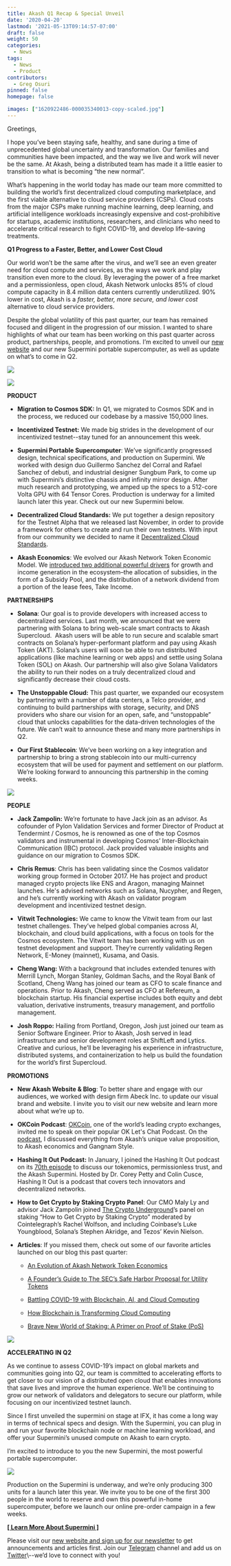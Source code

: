 ```yaml
---
title: Akash Q1 Recap & Special Unveil
date: '2020-04-20'
lastmod: '2021-05-13T09:14:57-07:00'
draft: false
weight: 50
categories:
  - News
tags:
  - News
  - Product
contributors:
  - Greg Osuri
pinned: false
homepage: false

images: ["1620922486-000035340013-copy-scaled.jpg"]
---
```

Greetings,

I hope you’ve been staying safe, healthy, and sane during a time of unprecedented global uncertainty and transformation. Our families and communities have been impacted, and the way we live and work will never be the same. At Akash, being a distributed team has made it a little easier to transition to what is becoming “the new normal”.  

What’s happening in the world today has made our team more committed to building the world’s first decentralized cloud computing marketplace, and the first viable alternative to cloud service providers (CSPs). Cloud costs from the major CSPs make running machine learning, deep learning, and artificial intelligence workloads increasingly expensive and cost-prohibitive for startups, academic institutions, researchers, and clinicians who need to accelerate critical research to fight COVID-19, and develop life-saving treatments.

**Q1 Progress to a Faster, Better, and Lower Cost Cloud**

Our world won’t be the same after the virus, and we’ll see an even greater need for cloud compute and services, as the ways we work and play transition even more to the cloud. By leveraging the power of a free market and a permissionless, open cloud, Akash Network unlocks 85% of cloud compute capacity in 8.4 million data centers currently underutilized. 90% lower in cost, Akash is a _faster, better, more secure, and lower cost_ alternative to cloud service providers.

Despite the global volatility of this past quarter, our team has remained focused and diligent in the progression of our mission. I wanted to share highlights of what our team has been working on this past quarter across product, partnerships, people, and promotions. I’m excited to unveil our [new website](https://akash.network/) and our new Supermini portable supercomputer, as well as update on what’s to come in Q2.

![](https://www.datocms-assets.com/45776/1620922423-000035340013-copy-1-1024x678.jpg)

![](https://www.datocms-assets.com/45776/1620922446-0-1.jpg)

**PRODUCT**

*   **Migration to Cosmos SDK:** In Q1, we migrated to Cosmos SDK and in the process, we reduced our codebase by a massive 150,000 lines. 
    
*   **Incentivized Testnet:** We made big strides in the development of our incentivized testnet--stay tuned for an announcement this week.
    
*   **Supermini Portable Supercomputer**: We’ve significantly progressed design, technical specifications, and production on Supermini. We worked with design duo Guillermo Sanchez del Corral and Rafael Sanchez of debuti, and industrial designer Sungbum Park, to come up with Supermini’s distinctive chassis and infinity mirror design. After much research and prototyping, we amped up the specs to a 512-core Volta GPU with 64 Tensor Cores. Production is underway for a limited launch later this year. Check out our new Supermini below.
    
*   **Decentralized Cloud Standards:** We put together a design repository for the Testnet Alpha that we released last November, in order to provide a framework for others to create and run their own testnets. With input from our community we decided to name it [Decentralized Cloud Standards](https://dcs.akash.network/spec/dcs-4).
    
*   **Akash Economics**: We evolved our Akash Network Token Economic Model. We [introduced two additional powerful drivers](https://akash.network/blog/an-evolution-of-akash-network-token-economics/) for growth and income generation in the ecosystem–the allocation of subsidies, in the form of a Subsidy Pool, and the distribution of a network dividend from a portion of the lease fees, Take Income.
    

**PARTNERSHIPS**

*   **Solana**: Our goal is to provide developers with increased access to decentralized services. Last month, we announced that we were partnering with Solana to bring web-scale smart contracts to Akash Supercloud.  Akash users will be able to run secure and scalable smart contracts on Solana’s hyper-performant platform and pay using Akash Token (AKT). Solana’s users will soon be able to run distributed applications (like machine learning or web apps) and settle using Solana Token (SOL) on Akash. Our partnership will also give Solana Validators the ability to run their nodes on a truly decentralized cloud and significantly decrease their cloud costs.
    
*   **The Unstoppable Cloud:** This past quarter, we expanded our ecosystem by partnering with a number of data centers, a Telco provider, and continuing to build partnerships with storage, security, and DNS providers who share our vision for an open, safe, and “unstoppable” cloud that unlocks capabilities for the data-driven technologies of the future. We can’t wait to announce these and many more partnerships in Q2.
    
*   **Our First Stablecoin**: We’ve been working on a key integration and partnership to bring a strong stablecoin into our multi-currency ecosystem that will be used for payment and settlement on our platform. We’re looking forward to announcing this partnership in the coming weeks.
    

![](https://www.datocms-assets.com/45776/1620922423-new-solana-blog-home-page.png)

**PEOPLE**

*   **Jack Zampolin:** We’re fortunate to have Jack join as an advisor. As cofounder of Pylon Validation Services and former Director of Product at Tendermint / Cosmos, he is renowned as one of the top Cosmos validators and instrumental in developing Cosmos’ Inter-Blockchain Communication (IBC) protocol. Jack provided valuable insights and guidance on our migration to Cosmos SDK.
    
*   **Chris Remus**: Chris has been validating since the Cosmos validator working group formed in October 2017. He has project and product managed crypto projects like ENS and Aragon, managing Mainnet launches. He's advised networks such as Solana, Nucypher, and Regen, and he’s currently working with Akash on validator program development and incentivized testnet design. 
    
*   **Vitwit Technologies:** We came to know the Vitwit team from our last testnet challenges. They’ve helped global companies across AI, blockchain, and cloud build applications, with a focus on tools for the Cosmos ecosystem. The Vitwit team has been working with us on testnet development and support. They’re currently validating Regen Network, E-Money (mainnet), Kusama, and Oasis.
    
*   **Cheng Wang:** With a background that includes extended tenures with Merrill Lynch, Morgan Stanley, Goldman Sachs, and the Royal Bank of Scotland, Cheng Wang has joined our team as CFO to scale finance and operations. Prior to Akash, Cheng served as CFO at Refereum, a blockchain startup. His financial expertise includes both equity and debt valuation, derivative instruments, treasury management, and portfolio management.
    
*   **Josh Roppo:** Hailing from Portland, Oregon, Josh just joined our team as Senior Software Engineer. Prior to Akash, Josh served in lead infrastructure and senior development roles at ShiftLeft and Lytics. Creative and curious, he’ll be leveraging his experience in infrastructure, distributed systems, and containerization to help us build the foundation for the world’s first Supercloud.
    

**PROMOTIONS**

*   **New Akash Website & Blog**: To better share and engage with our audiences, we worked with design firm Abeck Inc. to update our visual brand and website. I invite you to visit our new website and learn more about what we’re up to.
    
*   **OKCoin Podcast**: [OKCoin](https://www.okcoin.com/), one of the world’s leading crypto exchanges, invited me to speak on their popular OK Let's Chat Podcast. On the [podcast](https://medium.com/okcoin-blog/ok-lets-chat-why-blockchain-will-support-the-next-gangnam-style-813c6ffc3a5f), I discussed everything from Akash’s unique value proposition, to Akash economics and Gangnam Style. 
    
*   **Hashing It Out Podcast:** In January, I joined the Hashing It Out podcast on its [70th episode](https://thebitcoinpodcast.com/hashing-it-out-70/) to discuss our tokenomics, permissionless trust, and the Akash Supermini. Hosted by Dr. Corey Petty and Colin Cusce, Hashing It Out is a podcast that covers tech innovators and decentralized networks.
    
*   **How to Get Crypto by Staking Crypto Panel**: Our CMO Maly Ly and advisor Jack Zampolin joined [The Crypto Underground](https://www.meetup.com/Crypto-Underground/)’s panel on staking “How to Get Crypto by Staking Crypto” moderated by Cointelegraph’s Rachel Wolfson, and including Coinbase’s Luke Youngblood, Solana’s Stephen Akridge, and Tezos’ Kevin Nielson. 
    
*   **Articles**: If you missed them, check out some of our favorite articles launched on our blog this past quarter:
    
    *   [An Evolution of Akash Network Token Economics](https://akash.network/blog/an-evolution-of-akash-network-token-economics/)
        
    *   [A Founder’s Guide to The SEC’s Safe Harbor Proposal for Utility Tokens](https://akash.network/blog/a-founders-guide-to-the-secs-safe-harbor-proposal-for-utility-tokens/)
        
    *   [Battling COVID-19 with Blockchain, AI, and Cloud Computing](https://akash.network/blog/battling-covid-19-with-blockchain-ai-and-cloud-computing/)
        
    *   [How Blockchain is Transforming Cloud Computing](https://akash.network/blog/how-blockchain-is-transforming-cloud-computing/)
        
    *   [Brave New World of Staking: A Primer on Proof of Stake (PoS)](https://akash.network/blog/brave-new-world-of-staking-a-primer-on-proof-of-stake-pos/)
        

![](https://www.datocms-assets.com/45776/1620922467-jack-speaking-1024x768.jpg)

**ACCELERATING IN Q2**

As we continue to assess COVID-19’s impact on global markets and communities going into Q2, our team is committed to accelerating efforts to get closer to our vision of a distributed open cloud that enables innovations that save lives and improve the human experience. We’ll be continuing to grow our network of validators and delegators to secure our platform, while focusing on our incentivized testnet launch.

Since I first unveiled the supermini on stage at IFX, it has come a long way in terms of technical specs and design. With the Supermini, you can plug in and run your favorite blockchain node or machine learning workload, and offer your Supermini’s unused compute on Akash to earn crypto. 

I’m excited to introduce to you the new Supermini, the most powerful portable supercomputer.

![](https://www.datocms-assets.com/45776/1620922477-akashsuperminiconceptrenderday3-1024x576.jpg)

Production on the Supermini is underway, and we’re only producing 300 units for a launch later this year. We invite you to be one of the first 300 people in the world to reserve and own this powerful in-home supercomputer, before we launch our online pre-order campaign in a few weeks.

[**\[ Learn More About Supermini \]**](https://akash.network/supermini/) 

Please visit our [new website and sign up for our newsletter](https://akash.network/) to get announcements and articles first. Join our [Telegram](https://t.me/AkashNW) channel and add us on [Twitter](https://twitter.com/akashnet_)\--we’d love to connect with you!